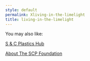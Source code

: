 ```yaml
---
style: default
permalink: Xliving-in-the-limelight
title: living-in-the-limelight
---
```

You may also like:

[S & C Plastics Hub](http://scp-wiki.net/the-s-c-plastics-hub)

[About The SCP Foundation](http://scp-wiki.net/about-the-scp-foundation-arc)
